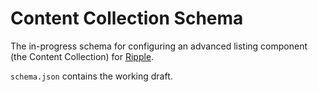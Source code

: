 # Content Collection Schema

The in-progress schema for configuring an advanced listing component (the Content Collection) for [Ripple](https://github.com/dpc-sdp/ripple).

`schema.json` contains the working draft.
